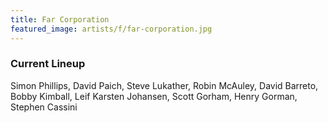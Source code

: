 ```yaml
---
title: Far Corporation
featured_image: artists/f/far-corporation.jpg
---
```

### Current Lineup

Simon Phillips, David Paich, Steve Lukather, Robin McAuley, David Barreto, Bobby Kimball, Leif Karsten Johansen, Scott Gorham, Henry Gorman, Stephen Cassini

